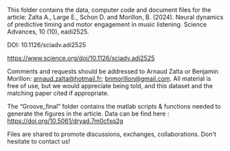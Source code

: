 This folder contains the data, computer code and document files for the article:
Zalta A., Large E., Schon D. and Morillon, B. (2024). Neural dynamics of predictive timing and motor engagement in music listening. Science Advances, 10 (10), eadi2525.

DOI: 10.1126/sciadv.adi2525

https://www.science.org/doi/10.1126/sciadv.adi2525

Comments and requests should be addressed to Arnaud Zalta or Benjamin Morillon: arnaud.zalta@hotmail.fr; bnmorillon@gmail.com. All material is free of use, but we would appreciate being told, and this dataset and the matching paper cited if appropriate.

The “Groove_final” folder contains the matlab scripts & functions needed to generate the figures in the article.
Data can be find here : https://doi.org/10.5061/dryad.7m0cfxq2g

Files are shared to promote discussions, exchanges, collaborations. Don't hesitate to contact us!

##
